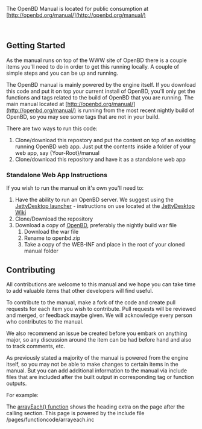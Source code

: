 The OpenBD Manual is located for public consumption at [http://openbd.org/manual/](http://openbd.org/manual/)

 

Getting Started
---------------

As the manual runs on top of the WWW site of OpenBD there is a couple items you'll need to do in order to get this running locally. A couple of simple steps and you can be up and running.

The OpenBD manual is mainly powered by the engine itself. If you download this code and put it on top your current install of OpenBD, you'll only get the functions and tags related to the build of OpenBD that you are running. The main manual located at [http://openbd.org/manual/](http://openbd.org/manual/) is running from the most recent nightly build of OpenBD, so you may see some tags that are not in your build.

There are two ways to run this code:

1. Clone/download this repostory and put the content on top of an exisiting
    running OpenBD web app. Just put the contents inside a folder of your web
    app, say {Your-Root}/manual
2. Clone/download this repository and have it as a standalone web app


### Standalone Web App Instructions

If you wish to run the manual on it's own you'll need to:

1. Have the ability to run an OpenBD server. We suggest using the [JettyDesktop launcher](https://github.com/aw20/jettydesktop) - instructions on use located at the [JettyDesktop Wiki](https://github.com/aw20/jettydesktop/wiki)
2. Clone/Download the repository
3. Download a copy of [OpenBD](http://openbd.org/downloads/), preferably the nightly build war file
    1. Download the war file
    2. Rename to openbd.zip
    3. Take a copy of the WEB-INF and place in the root of your cloned manual folder


Contributing
------------

All contributions are welcome to this manual and we hope you can take time to add valuable items that other developers will find useful.

To contribute to the manual, make a fork of the code and create pull requests for each item you wish to contribute. Pull requests will be reviewed and merged, or feedback maybe given. We will acknowledge every person who contributes to the
manual.

We also recommend an issue be created before you embark on anything major, so any discussion around the item can be had before hand and also to track comments, etc.


As previously stated a majority of the manual is powered from the engine itself, so you may not be able to make changes to certain items in the manual. But you can add additional information to the manual via include files that are included after the built output in corresponding tag or function outputs.

For example:

The [arrayEach() function](http://openbd.org/manual/?/function/arrayeach) shows the heading extra on the page after the
calling section. This page is powered by the include file /pages/functioncode/arrayeach.inc
